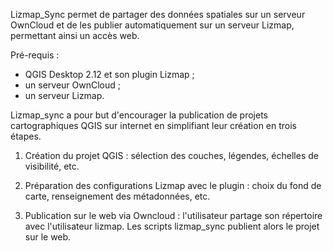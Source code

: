 Lizmap_Sync permet de partager des données spatiales sur un serveur OwnCloud et de les publier automatiquement sur un serveur Lizmap, permettant ainsi un accès web.

Pré-requis : 
- QGIS Desktop 2.12 et son plugin Lizmap ;
- un serveur OwnCloud ;
- un serveur Lizmap.

Lizmap_sync a pour but d'encourager la publication de projets cartographiques QGIS sur internet en simplifiant leur création en trois étapes.

1. Création du projet QGIS : sélection des couches, légendes, échelles de visibilité, etc.

2. Préparation des configurations Lizmap avec le plugin : choix du fond de carte, renseignement des métadonnées, etc.

3. Publication sur le web via Owncloud : l'utilisateur partage son répertoire avec l'utilisateur lizmap. Les scripts lizmap_sync publient alors le projet sur le web.


